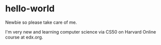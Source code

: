 # hello-world
Newbie so please take care of me.

I'm very new and learning computer science via CS50 on Harvard Online course at edx.org.
